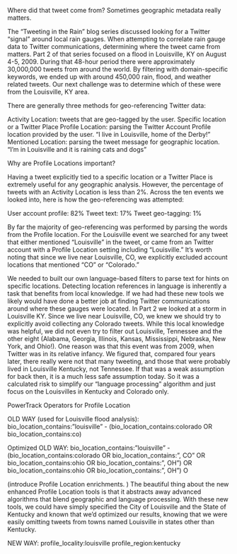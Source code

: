 Where did that tweet come from?  Sometimes geographic metadata really matters.

The “Tweeting in the Rain” blog series discussed looking for a Twitter “signal” around local rain gauges. When attempting to correlate rain gauge data to Twitter communications, determining where the tweet came from matters. Part 2 of that series focused on a flood in Louisville, KY on August 4-5, 2009.  During that 48-hour period there were approximately 30,000,000 tweets from around the world.  By filtering with domain-specific keywords, we ended up with around 450,000 rain, flood,  and weather related tweets. Our next challenge was to determine which of these were from the Louisville, KY area.

There are generally three methods for geo-referencing Twitter data:

Activity Location: tweets that are geo-tagged by the user.
 Specific location or a Twitter Place
Profile Location: parsing the Twitter Account Profile location provided by the user.
“I live in Louisville, home of the Derby!”
Mentioned Location: parsing the tweet message for geographic location.
“I’m in Louisville and it is raining cats and dogs”

Why are Profile Locations important?

Having a tweet explicitly tied to a specific location or a Twitter Place is extremely useful for any geographic analysis. However, the percentage of tweets with an Activity Location is less than 2%.  Across the ten events we looked into, here is how the geo-referencing was attempted:

User account profile: 82%
Tweet text: 17%
Tweet geo-tagging: 1% 

By far the majority of geo-referencing was performed by parsing the words from the Profile location.  For the Louisville event we searched for any tweet that either mentioned “Louisville” in the tweet, or came from an Twitter account with a Profile Location setting including “Louisville.” It’s worth noting that since we live near Louisville, CO, we explicitly excluded account locations that mentioned “CO” or “Colorado.” 

We needed to built our own language-based filters to parse text for hints on specific locations.  Detecting location references in language is inherently a task that benefits from local knowledge.  If we had had these new tools we likely would have done a better job at finding Twitter communications around where these gauges were located.  In Part 2 we looked at a storm in Louisville KY. Since we live near Louisville, CO, we knew we should try to explicitly avoid collecting any Colorado tweets.  While this local knowledge was helpful, we did not even try to filter out Louisville, Tennessee and the other eight (Alabama, Georgia, Illinois, Kansas, Mississippi, Nebraska, New York, and Ohio!). One reason was that this event was from 2009, when Twitter was in its relative infancy.  We figured that, compared four years later, there really were not that many tweeting, and those that were probably lived in Louisville Kentucky, not Tennessee.  If that was a weak assumption for back then, it is a much less safe assumption today.  So it was a calculated risk to simplify our “language processing” algorithm and just focus on the Louisvilles in Kentucky and Colorado only.


PowerTrack Operators for Profile Location 


OLD WAY (used for Louisville flood analysis):
bio_location_contains:”louisville” - (bio_location_contains:colorado OR bio_location_contains:co)

Optimized OLD WAY: bio_location_contains:”louisville” - (bio_location_contains:colorado OR bio_location_contains:”, CO” OR bio_location_contains:ohio OR bio_location_contains:”, OH”) OR 
bio_location_contains:ohio OR bio_location_contains:”, OH”) O

(introduce Profile Location enrichments. ) 
The beautiful thing about the new enhanced Profile Location tools is that it abstracts away advanced algorithms that blend geographic and language processing.  With these new tools, we could have simply specified the City of Louisville and the State of Kentucky and known that we’d optimized our results, knowing that we were easily omitting tweets from towns named Louisville in states other than Kentucky.

NEW WAY:
profile_locality:louisville 
profile_region:kentucky



